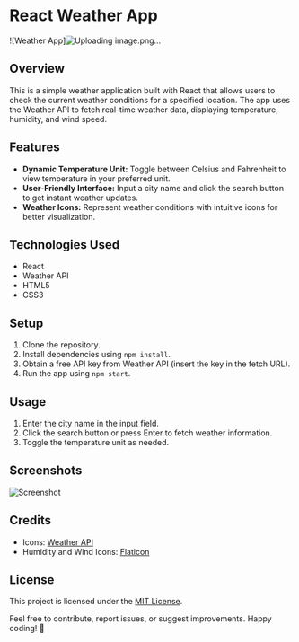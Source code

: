 # React Weather App

![Weather App]![Uploading image.png…]()


## Overview

This is a simple weather application built with React that allows users to check the current weather conditions for a specified location. The app uses the Weather API to fetch real-time weather data, displaying temperature, humidity, and wind speed.

## Features

- **Dynamic Temperature Unit:** Toggle between Celsius and Fahrenheit to view temperature in your preferred unit.
- **User-Friendly Interface:** Input a city name and click the search button to get instant weather updates.
- **Weather Icons:** Represent weather conditions with intuitive icons for better visualization.

## Technologies Used

- React
- Weather API
- HTML5
- CSS3

## Setup

1. Clone the repository.
2. Install dependencies using `npm install`.
3. Obtain a free API key from Weather API (insert the key in the fetch URL).
4. Run the app using `npm start`.

## Usage

1. Enter the city name in the input field.
2. Click the search button or press Enter to fetch weather information.
3. Toggle the temperature unit as needed.

## Screenshots

![Screenshot](./public/screenshot.png)

## Credits

- Icons: [Weather API](https://www.weatherapi.com/)
- Humidity and Wind Icons: [Flaticon](https://www.flaticon.com/)

## License

This project is licensed under the [MIT License](LICENSE).

Feel free to contribute, report issues, or suggest improvements. Happy coding! 🚀
